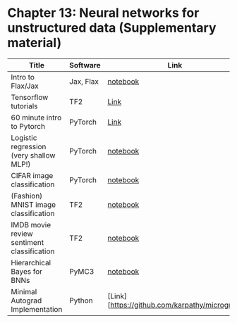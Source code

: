 # Chapter 13: Neural networks for unstructured data   (Supplementary material)

[flax]: https://colab.research.google.com/github/probml/pyprobml/blob/master/book1/supplements/flax_intro.ipynb

[tf_old]: https://colab.research.google.com/github/probml/pyprobml/blob/master/book1/supplements/tf_intro.ipynb


[logreg_pytorch]: https://colab.research.google.com/github/probml/pyprobml/blob/master/book1/supplements/logreg_pytorch.ipynb
[mlp_cifar_pytorch]: https://colab.research.google.com/github/probml/pyprobml/blob/master/book1/supplements/mlp_cifar_pytorch.ipynb

[mnist_tf]: https://colab.research.google.com/github/probml/pyprobml/blob/master/book1/supplements/mlp_mnist_tf.ipynb
[imdb_tf]: https://colab.research.google.com/github/probml/pyprobml/blob/master/book1/supplements/mlp_imdb_tf.ipynb
[hetero]: https://colab.research.google.com/github/probml/pyprobml/blob/master/book1/supplements/mlp_1d_regression_hetero_tf.ipynb
[tensorboard]: https://colab.research.google.com/github/probml/pyprobml/blob/master/book1/supplements/early_stopping_tensorboard_tf.ipynb
[bnn]: https://colab.research.google.com/github/probml/pyprobml/blob/master/book1/supplements/bnn_hierarchical_pymc3.ipynb

|Title|Software|Link|
|-----------|----|----|
|Intro to Flax/Jax| Jax, Flax| [notebook][flax]
|Tensorflow tutorials| TF2| [Link](https://www.tensorflow.org/tutorials)
|60 minute intro to Pytorch| PyTorch| [Link](https://pytorch.org/tutorials/beginner/deep_learning_60min_blitz.html)
|Logistic regression (very shallow MLP!)|PyTorch|[notebook][logreg_pytorch]
|CIFAR image classification|PyTorch|[notebook][mlp_cifar_pytorch]
|(Fashion) MNIST image classification|TF2|[notebook][mnist_tf]
|IMDB movie review sentiment classification |TF2|[notebook][imdb_tf]
|Hierarchical Bayes for BNNs| PyMC3 | [notebook][bnn]
|Minimal Autograd Implementation|Python|[Link][https://github.com/karpathy/micrograd]
<!--

|Auto-MPG regression| TF2| [Keras tutorial](https://www.tensorflow.org/tutorials/keras/regression)
|Tabular medical data classification|TF2|[TF tutorial](https://www.tensorflow.org/tutorials/structured_data/feature_columns)

|IMDB movie review sentiment classification using pre-trained word embeddings from TF-hub|TF2|[TF tutorial](https://www.tensorflow.org/tutorials/keras/text_classification_with_hub)
|IMDB movie review sentiment classification using keras pre-processed data|TF2|[TF tutorial](https://www.tensorflow.org/tutorials/keras/text_classification)|
|Heteroskedastic regression in 1d| TFP | [notebook][hetero]
|Using tensorboard to plot learning curves| TF2 | [notebook][tensorboard]
-->
